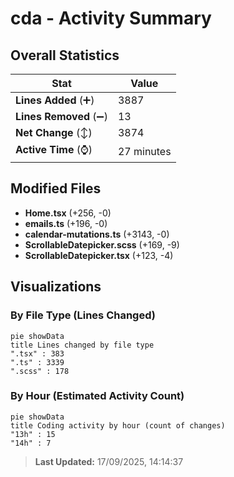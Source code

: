 # cda - Activity Summary 

## Overall Statistics

| Stat                   | Value                                                             |
| ---------------------- | ----------------------------------------------------------------- |
| **Lines Added** (➕)   | 3887                                          |
| **Lines Removed** (➖) | 13                                        |
| **Net Change** (↕)    | 3874                |
| **Active Time** (⌚)   | 27 minutes |


## Modified Files
- **Home.tsx** (+256, -0)
- **emails.ts** (+196, -0)
- **calendar-mutations.ts** (+3143, -0)
- **ScrollableDatepicker.scss** (+169, -9)
- **ScrollableDatepicker.tsx** (+123, -4)

## Visualizations

### By File Type (Lines Changed)

```mermaid
pie showData
title Lines changed by file type
".tsx" : 383
".ts" : 3339
".scss" : 178
```

### By Hour (Estimated Activity Count)

```mermaid
pie showData
title Coding activity by hour (count of changes)
"13h" : 15
"14h" : 7
```


> **Last Updated:** 17/09/2025, 14:14:37